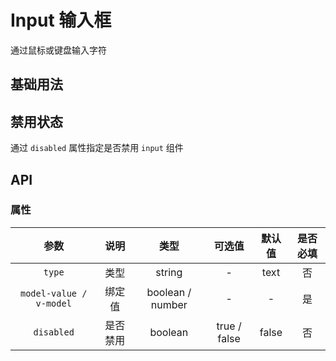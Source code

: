 <script setup>
import demo from './demo.vue'
import disabledDemo from  './disabledDemo.vue'
</script>

# Input 输入框

通过鼠标或键盘输入字符

## 基础用法

<Preview comp-name="Input" demo-name="demo">
  <demo />
</Preview>

## 禁用状态

通过 `disabled` 属性指定是否禁用 `input` 组件

<Preview comp-name="Input" demo-name="disabledDemo">
  <disabled-demo />
</Preview>

## API

### 属性

|  参数   |      说明      |  类型   | 可选值 | 默认值 | 是否必填 |
| :-----: | :------------: | :-----: | :----: | :----: | :------: |
| `type`  |      类型      | string  |   -    |   text    |    否    |
| `model-value / v-model` | 绑定值 | boolean / number |   -    |   -    |    是    |
| `disabled` | 是否禁用 | boolean |   true / false    |   false    |    否    |
